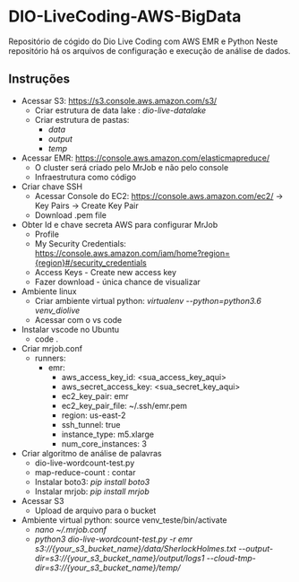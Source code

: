 # DIO-LiveCoding-AWS-BigData
Repositório de cógido do Dio Live Coding com AWS EMR e Python
Neste repositório há os arquivos de configuração e execução de análise de dados.

## Instruções

* Acessar S3: https://s3.console.aws.amazon.com/s3/ 
  * Criar estrutura de data lake : _dio-live-datalake_
  * Criar estrutura de pastas:
    * _data_
    * _output_
    * _temp_
* Acessar EMR: https://console.aws.amazon.com/elasticmapreduce/
    * O cluster será criado pelo MrJob e não pelo console
    * Infraestrutura como código 
* Criar chave SSH
    * Acessar  Console do EC2: https://console.aws.amazon.com/ec2/ -> Key Pairs -> Create Key Pair	
    * Download .pem file
* Obter Id e chave secreta AWS para configurar MrJob
   * Profile
   * My Security Credentials: https://console.aws.amazon.com/iam/home?region={region}#/security_credentials
   * Access Keys - Create new access key
   * Fazer download - única chance de visualizar
* Ambiente linux
   * Criar ambiente virtual python: _virtualenv --python=python3.6 venv_diolive_
   * Acessar com o vs code
* Instalar vscode no Ubuntu
   *  code .
* Criar mrjob.conf
   * runners:
      * emr:
         * aws_access_key_id: <sua_access_key_aqui>
         * aws_secret_access_key: <sua_secret_key_aqui>
         * ec2_key_pair: emr
         * ec2_key_pair_file: ~/.ssh/emr.pem
         * region: us-east-2
         * ssh_tunnel: true
         * instance_type: m5.xlarge
         * num_core_instances: 3
* Criar algoritmo de análise de palavras
   * dio-live-wordcount-test.py
   * map-reduce-count : contar
   * Instalar boto3: _pip install boto3_
   * Instalar mrjob: _pip install mrjob_
* Acessar S3
   * Upload de arquivo para o bucket
* Ambiente virtual python: source venv_teste/bin/activate
  * _nano ~/.mrjob.conf_
  * _python3 dio-live-wordcount-test.py -r emr s3://{your_s3_bucket_name}/data/SherlockHolmes.txt --output-dir=s3://{your_s3_bucket_name}/output/logs1 --cloud-tmp-dir=s3://{your_s3_bucket_name}/temp/_


